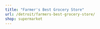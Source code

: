 ```yaml
---
title: "Farmer's Best Grocery Store"
url: /detroit/farmers-best-grocery-store/
shop: supermarket
---
```

